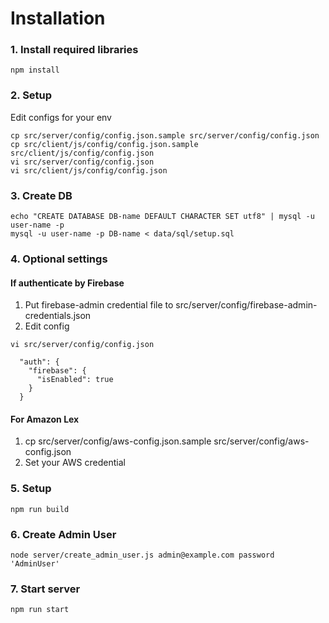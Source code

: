 Installation
============

### 1. Install required libraries ###

```
npm install
```

### 2. Setup ###
Edit configs for your env

```
cp src/server/config/config.json.sample src/server/config/config.json
cp src/client/js/config/config.json.sample src/client/js/config/config.json
vi src/server/config/config.json
vi src/client/js/config/config.json
```

### 3. Create DB ###

```
echo "CREATE DATABASE DB-name DEFAULT CHARACTER SET utf8" | mysql -u user-name -p
mysql -u user-name -p DB-name < data/sql/setup.sql
```

### 4. Optional settings ###
#### If authenticate by Firebase

1. Put firebase-admin credential file to src/server/config/firebase-admin-credentials.json
2. Edit config

```
vi src/server/config/config.json

  "auth": {
    "firebase": {
      "isEnabled": true
    }
  }
```

#### For Amazon Lex

1. cp src/server/config/aws-config.json.sample src/server/config/aws-config.json
2. Set your AWS credential

### 5. Setup ###

```
npm run build
```


### 6. Create Admin User ###

```
node server/create_admin_user.js admin@example.com password 'AdminUser'
```

### 7. Start server ###

```
npm run start
```
